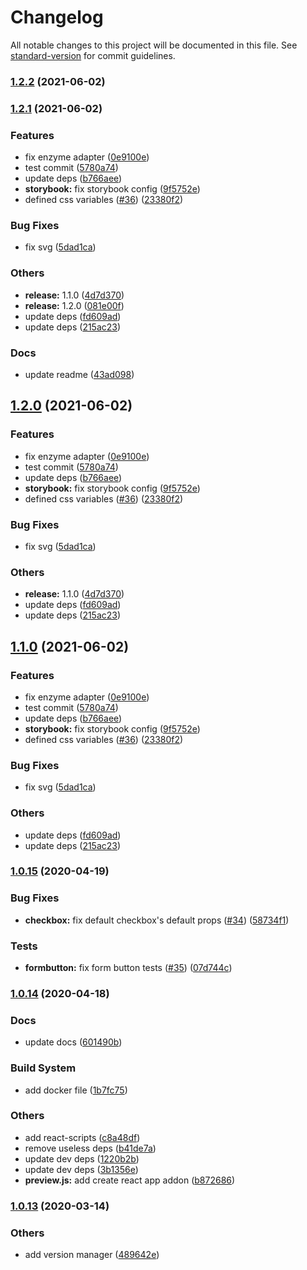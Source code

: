 # Changelog

All notable changes to this project will be documented in this file. See [standard-version](https://github.com/conventional-changelog/standard-version) for commit guidelines.

### [1.2.2](https://github.com/wearepush/push-ui/compare/v1.2.1...v1.2.2) (2021-06-02)

### [1.2.1](https://github.com/wearepush/push-ui/compare/v1.0.15...v1.2.1) (2021-06-02)


### Features

* fix enzyme adapter ([0e9100e](https://github.com/wearepush/push-ui/commit/0e9100e5808fee5f9f7ea9dc18ae3f56d3322ba5))
* test commit ([5780a74](https://github.com/wearepush/push-ui/commit/5780a74b5d7e5fcac24532550cde64835ad9c5dd))
* update deps ([b766aee](https://github.com/wearepush/push-ui/commit/b766aee248f742454581110838052fad633f6330))
* **storybook:** fix storybook config ([9f5752e](https://github.com/wearepush/push-ui/commit/9f5752e6bcaa81b57dd6ef98ad9ccbd573b7f67e))
* defined css variables ([#36](https://github.com/wearepush/push-ui/issues/36)) ([23380f2](https://github.com/wearepush/push-ui/commit/23380f2c28bb9295e2e9cd9b8dd0ab9c5a4ea389))


### Bug Fixes

* fix svg ([5dad1ca](https://github.com/wearepush/push-ui/commit/5dad1ca8d9d4da564a9501d872924cf1f9786ab3))


### Others

* **release:** 1.1.0 ([4d7d370](https://github.com/wearepush/push-ui/commit/4d7d370b6d44e97c8ed5fbf6d4eaf08fe34780d9))
* **release:** 1.2.0 ([081e00f](https://github.com/wearepush/push-ui/commit/081e00f63ff3d4f52e306df112f943c1da9b65f6))
* update deps ([fd609ad](https://github.com/wearepush/push-ui/commit/fd609ad96323833d6c26e0d4921a8606f5fe9809))
* update deps ([215ac23](https://github.com/wearepush/push-ui/commit/215ac2391b1d1511bf26b8bb7749cbdd3b1b63ae))


### Docs

* update readme ([43ad098](https://github.com/wearepush/push-ui/commit/43ad0981999445bec08921b071c475139105e799))

## [1.2.0](https://github.com/wearepush/push-ui/compare/v1.0.15...v1.2.0) (2021-06-02)


### Features

* fix enzyme adapter ([0e9100e](https://github.com/wearepush/push-ui/commit/0e9100e5808fee5f9f7ea9dc18ae3f56d3322ba5))
* test commit ([5780a74](https://github.com/wearepush/push-ui/commit/5780a74b5d7e5fcac24532550cde64835ad9c5dd))
* update deps ([b766aee](https://github.com/wearepush/push-ui/commit/b766aee248f742454581110838052fad633f6330))
* **storybook:** fix storybook config ([9f5752e](https://github.com/wearepush/push-ui/commit/9f5752e6bcaa81b57dd6ef98ad9ccbd573b7f67e))
* defined css variables ([#36](https://github.com/wearepush/push-ui/issues/36)) ([23380f2](https://github.com/wearepush/push-ui/commit/23380f2c28bb9295e2e9cd9b8dd0ab9c5a4ea389))


### Bug Fixes

* fix svg ([5dad1ca](https://github.com/wearepush/push-ui/commit/5dad1ca8d9d4da564a9501d872924cf1f9786ab3))


### Others

* **release:** 1.1.0 ([4d7d370](https://github.com/wearepush/push-ui/commit/4d7d370b6d44e97c8ed5fbf6d4eaf08fe34780d9))
* update deps ([fd609ad](https://github.com/wearepush/push-ui/commit/fd609ad96323833d6c26e0d4921a8606f5fe9809))
* update deps ([215ac23](https://github.com/wearepush/push-ui/commit/215ac2391b1d1511bf26b8bb7749cbdd3b1b63ae))

## [1.1.0](https://github.com/wearepush/push-ui/compare/v1.0.15...v1.1.0) (2021-06-02)


### Features

* fix enzyme adapter ([0e9100e](https://github.com/wearepush/push-ui/commit/0e9100e5808fee5f9f7ea9dc18ae3f56d3322ba5))
* test commit ([5780a74](https://github.com/wearepush/push-ui/commit/5780a74b5d7e5fcac24532550cde64835ad9c5dd))
* update deps ([b766aee](https://github.com/wearepush/push-ui/commit/b766aee248f742454581110838052fad633f6330))
* **storybook:** fix storybook config ([9f5752e](https://github.com/wearepush/push-ui/commit/9f5752e6bcaa81b57dd6ef98ad9ccbd573b7f67e))
* defined css variables ([#36](https://github.com/wearepush/push-ui/issues/36)) ([23380f2](https://github.com/wearepush/push-ui/commit/23380f2c28bb9295e2e9cd9b8dd0ab9c5a4ea389))


### Bug Fixes

* fix svg ([5dad1ca](https://github.com/wearepush/push-ui/commit/5dad1ca8d9d4da564a9501d872924cf1f9786ab3))


### Others

* update deps ([fd609ad](https://github.com/wearepush/push-ui/commit/fd609ad96323833d6c26e0d4921a8606f5fe9809))
* update deps ([215ac23](https://github.com/wearepush/push-ui/commit/215ac2391b1d1511bf26b8bb7749cbdd3b1b63ae))

### [1.0.15](https://github.com/wearepush/push-ui/compare/v1.0.14...v1.0.15) (2020-04-19)


### Bug Fixes

* **checkbox:** fix default checkbox's default props ([#34](https://github.com/wearepush/push-ui/issues/34)) ([58734f1](https://github.com/wearepush/push-ui/commit/58734f1a03fcd4e4f6990499da367abde7de72a6))


### Tests

* **formbutton:** fix form button tests ([#35](https://github.com/wearepush/push-ui/issues/35)) ([07d744c](https://github.com/wearepush/push-ui/commit/07d744cb13131fd6c328ddd1c52e65de1be7ae28))

### [1.0.14](https://github.com/wearepush/push-ui/compare/v1.0.13...v1.0.14) (2020-04-18)


### Docs

* update docs ([601490b](https://github.com/wearepush/push-ui/commit/601490bd2b5bd5c918d23569ea376d35e497aca0))


### Build System

* add docker file ([1b7fc75](https://github.com/wearepush/push-ui/commit/1b7fc751098cef82095d5e35b97f9fd3c28d88e2))


### Others

* add react-scripts ([c8a48df](https://github.com/wearepush/push-ui/commit/c8a48dfe80bdb79ae5bc59175ec3fbd9b74a4bbb))
* remove useless deps ([b41de7a](https://github.com/wearepush/push-ui/commit/b41de7aac3bcf0e3d075aeef724fdd66f998c5b3))
* update dev deps ([1220b2b](https://github.com/wearepush/push-ui/commit/1220b2b0aa8cddd7325b42e926f93a7eda8ab5cd))
* update dev deps ([3b1356e](https://github.com/wearepush/push-ui/commit/3b1356eee52d6c70735e091101281c9a347ab90f))
* **preview.js:** add create react app addon ([b872686](https://github.com/wearepush/push-ui/commit/b87268605b254eedd372fa92043f7fd4ca675540))

### [1.0.13](https://github.com/wearepush/push-ui/compare/v1.0.12...v1.0.13) (2020-03-14)


### Others

* add version manager ([489642e](https://github.com/wearepush/push-ui/commit/489642ef0e55a28dc8225855399c5262af16a8f3))
